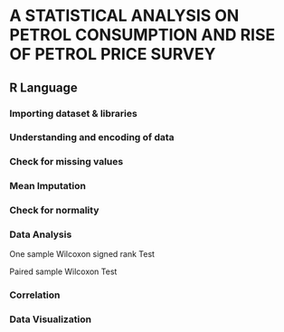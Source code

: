 # A STATISTICAL ANALYSIS ON PETROL CONSUMPTION AND RISE OF PETROL PRICE SURVEY

## R Language 

### Importing dataset & libraries

### Understanding and encoding of data

### Check for missing values

### Mean Imputation

### Check for normality

### Data Analysis

One sample Wilcoxon signed rank Test

Paired sample Wilcoxon Test

### Correlation

### Data Visualization


